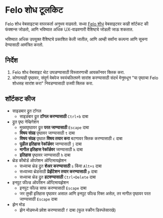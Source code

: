 # Felo शोध टूलकिट

Felo शोध वेबसाइटचा वापरकर्ता अनुभव वाढवतो. सध्या [Felo शोध](https://felo.ai) वेबसाइटवर काही शॉर्टकट की फंक्शन्स जोडतो, आणि भविष्यात अधिक UX-वाढवणारी वैशिष्ट्ये जोडली जाऊ शकतात.

भविष्यात अधिक उपयुक्त वैशिष्ट्ये प्रकाशित केली जातील, आणि आम्ही सर्वांना कल्पना आणि सूचना देण्यासाठी आमंत्रित करतो.

## निर्देश

1. Felo शोध वेबसाइट थेट उघडण्यासाठी विस्तारणाची आयकॉनवर क्लिक करा.
2. कोणत्याही पृष्ठावर, संपूर्ण वेबपेज स्वयंचलितपणे सारांश करण्यासाठी संदर्भ मेनूमधून "या पृष्ठाचा Felo शोधसह सारांश करा" निवडण्यासाठी उजवी क्लिक करा.

## शॉर्टकट कीज

- साइडबार द्रुत टॉगल
  - साइडबार द्रुत **टॉगल करण्यासाठी** `Ctrl+b` दाबा
- द्रुत पृष्ठ नेव्हिगेशन
  - मुख्यपृष्ठावर द्रुत **परत जाण्यासाठी** `Escape` दाबा
  - **विषय संग्रह** पृष्ठावर जाण्यासाठी `t` दाबा
  - **विषय संग्रह** पृष्ठात **विषय तयार करा** बटणावर क्लिक करण्यासाठी `c` दाबा
  - **पुढील इतिहास रेकॉर्डवर** जाण्यासाठी `j` दाबा
  - **मागील इतिहास रेकॉर्डवर** जाण्यासाठी `k` दाबा
  - **इतिहास** पृष्ठावर जाण्यासाठी `h` दाबा
- थ्रेड कीबोर्ड ऑपरेशन ऑप्टिमायझेशन
  - सध्याचा थ्रेड द्रुत **शेअर करण्यासाठी** `s` किंवा `Alt+s` दाबा
  - सध्याच्या थ्रेडसाठी **प्रेझेंटेशन तयार करण्यासाठी** `p` दाबा
  - सध्याचा थ्रेड द्रुत **हटवण्यासाठी** `Ctrl+Delete` दाबा
- इनपुट फील्ड ऑपरेशन ऑप्टिमायझेशन
  - इनपुट फील्ड साफ करण्यासाठी `Escape` दाबा
  - जर तुम्ही इतिहास पृष्ठावर असाल आणि इनपुट फील्ड रिक्त असेल, तर मागील पृष्ठावर परत जाण्यासाठी `Escape` दाबा
- झेन मोड
  - झेन मोडमध्ये प्रवेश करण्यासाठी `f` दाबा (फुल स्क्रीन डिस्प्लेसारखे)